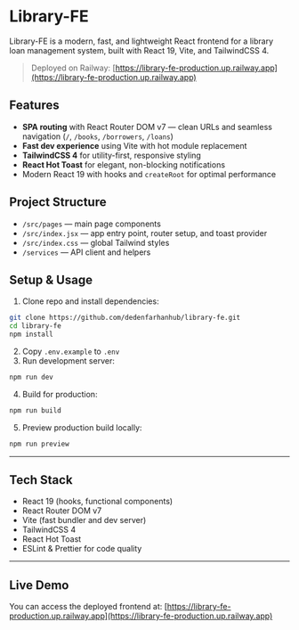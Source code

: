 # Library-FE

Library-FE is a modern, fast, and lightweight React frontend for a library loan management system, built with React 19, Vite, and TailwindCSS 4.

> Deployed on Railway: [https://library-fe-production.up.railway.app](https://library-fe-production.up.railway.app)
## Features

- **SPA routing** with React Router DOM v7 — clean URLs and seamless navigation (`/`, `/books`, `/borrowers`, `/loans`)
- **Fast dev experience** using Vite with hot module replacement
- **TailwindCSS 4** for utility-first, responsive styling
- **React Hot Toast** for elegant, non-blocking notifications
- Modern React 19 with hooks and `createRoot` for optimal performance

## Project Structure

- `/src/pages` — main page components
- `/src/index.jsx` — app entry point, router setup, and toast provider
- `/src/index.css` — global Tailwind styles
- `/services` — API client and helpers

## Setup & Usage

1. Clone repo and install dependencies:

```bash
git clone https://github.com/dedenfarhanhub/library-fe.git
cd library-fe
npm install
```
2. Copy `.env.example` to `.env`
3. Run development server:
```bash
npm run dev
```
4. Build for production:
```bash
npm run build
```
5. Preview production build locally:
```bash
npm run preview
```
---

## Tech Stack
- React 19 (hooks, functional components)
- React Router DOM v7 
- Vite (fast bundler and dev server)
- TailwindCSS 4 
- React Hot Toast 
- ESLint & Prettier for code quality

---
## Live Demo
You can access the deployed frontend at: [https://library-fe-production.up.railway.app](https://library-fe-production.up.railway.app)